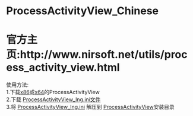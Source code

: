 # ProcessActivityView_Chinese

<p><h1>官方主页:http://www.nirsoft.net/utils/process_activity_view.html</h1></p>

使用方法:
<br>
1.下载<a href="http://www.nirsoft.net/utils/processactivityview.zip">x86</a>或<a href="http://www.nirsoft.net/utils/processactivityview-x64.zip">x64</a>的ProcessActivityView
<br>
2.下载 <a href="https://github.com/DreamFirstSnow/ProcessActivityView_Chinese/blob/main/ProcessActivityView_lng.ini">ProcessActivityView_lng.ini文件</a>
<br>
3.将 <a href="https://github.com/DreamFirstSnow/ProcessActivityView_Chinese/blob/main/ProcessActivityView_lng.ini">ProcessActivityView_lng.ini</a> 解压到 <a href="http://www.nirsoft.net/utils/process_activity_view.html">ProcessActivityView</a>安装目录
